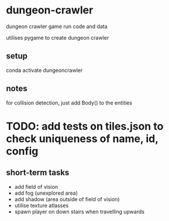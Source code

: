 # dungeon-crawler
dungeon crawler game run code and data

utilises pygame to create dungeon crawler

## setup

conda activate dungeoncrawler

## notes

for collision detection, just add Body() to the entities


# TODO: add tests on tiles.json to check uniqueness of name, id, config

## short-term tasks
- add field of vision
- add fog (unexplored area)
- add shadow (area outside of field of vision)
- utilise texture atlasses
- spawn player on down stairs when travelling upwards
